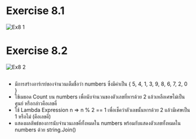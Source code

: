 # Exercise 8.1
![Ex8 1](https://github.com/65030179179Pattarapon/03376836-OOP-2566-Lab-15/assets/144198506/08ed60cd-5c53-4f6e-bb30-2a9015e2d8e4)

# Exercise 8.2
![Ex8 2](https://github.com/65030179179Pattarapon/03376836-OOP-2566-Lab-15/assets/144198506/bb89d8aa-a704-4be0-b1b5-a3bb3d5441ec)

##
- มีการสร้างอาร์เรย์ของจำนวนเต็มชื่อว่า numbers ซึ่งมีค่าเป็น { 5, 4, 1, 3, 9, 8, 6, 7, 2, 0 }
- ใช้เมธอด Count บน numbers เพื่อนับจำนวนของตัวเลขที่หารด้วย 2 แล้วเหลือเศษไม่เป็นศูนย์ หรือกล่าวคือเลขคี่
- ใช้ Lambda Expression n => n % 2 == 1 เพื่อเช็คว่าตัวเลขนั้นหารด้วย 2 แล้วมีเศษเป็น 1 หรือไม่ (คือเลขคี่)
- แสดงผลลัพธ์ของการนับจำนวนเลขคี่ทั้งหมดใน numbers พร้อมกับแสดงตัวเลขทั้งหมดใน numbers ด้วย string.Join()
